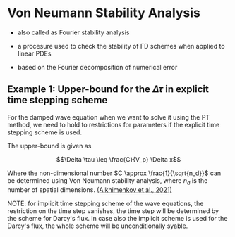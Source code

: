 # Von Neumann Stability Analysis

- also called as Fourier stability analysis

- a procesure used to check the stability of FD schemes when applied to linear PDEs

- based on the Fourier decomposition of numerical error

## Example 1: Upper-bound for the $\Delta \tau$ in explicit time stepping scheme

For the damped wave equation when we want to solve it using the PT method, we need to hold to restrictions for parameters if the explicit time stepping scheme is used.

The upper-bound is given as 

$$\Delta \tau \leq \frac{C}{V_p} \Delta x$$

Where the non-dimensional number $C \approx \frac{1}{\sqrt{n_d}}$ can be determined using Von Neumann stability analysis, where $n_d$ is the number of spatial dimensions. [(Alkhimenkov et al., 2021)](https://academic.oup.com/gji/article/225/1/354/6027602)


NOTE: for implicit time stepping scheme of the wave equations, the restriction on the time step vanishes, the time step will be determined by the scheme for Darcy's flux. In case also the implicit scheme is used for the Darcy's flux, the whole scheme will be unconditionally syable.
